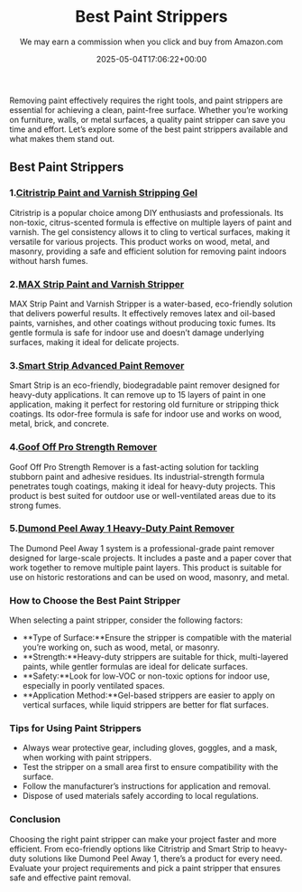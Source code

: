 ﻿---
author: We may earn a commission when you click and buy from Amazon.com
layout: post
title: Best Paint Strippers
date: '2025-05-04T17:06:22+00:00'
categories:
- Guide
tags: []
slug: /best-paint-strippers/
lastmod: 2025-05-07T12:21:24+03:00
---

Removing paint effectively requires the right tools, and paint strippers are essential for achieving a clean, paint-free surface. Whether you’re working on furniture, walls, or metal surfaces, a quality paint stripper can save you time and effort. Let’s explore some of the best paint strippers available and what makes them stand out.
## Best Paint Strippers
### 1.[Citristrip Paint and Varnish Stripping Gel](https://www.amazon.com/dp/B000BQL0WA?tag=p-policy-20)
Citristrip is a popular choice among DIY enthusiasts and professionals. Its non-toxic, citrus-scented formula is effective on multiple layers of paint and varnish. The gel consistency allows it to cling to vertical surfaces, making it versatile for various projects.
This product works on wood, metal, and masonry, providing a safe and efficient solution for removing paint indoors without harsh fumes.
### 2.[MAX Strip Paint and Varnish Stripper](https://www.amazon.com/dp/B0000DIWIM?tag=p-policy-20)
MAX Strip Paint and Varnish Stripper is a water-based, eco-friendly solution that delivers powerful results. It effectively removes latex and oil-based paints, varnishes, and other coatings without producing toxic fumes.
Its gentle formula is safe for indoor use and doesn’t damage underlying surfaces, making it ideal for delicate projects.
### 3.[Smart Strip Advanced Paint Remover](https://www.amazon.com/dp/B07B4ZNB5L?tag=p-policy-20)
Smart Strip is an eco-friendly, biodegradable paint remover designed for heavy-duty applications. It can remove up to 15 layers of paint in one application, making it perfect for restoring old furniture or stripping thick coatings.
Its odor-free formula is safe for indoor use and works on wood, metal, brick, and concrete.
### 4.[Goof Off Pro Strength Remover](https://www.amazon.com/dp/B08HRDCRB1?tag=p-policy-20)
Goof Off Pro Strength Remover is a fast-acting solution for tackling stubborn paint and adhesive residues. Its industrial-strength formula penetrates tough coatings, making it ideal for heavy-duty projects.
This product is best suited for outdoor use or well-ventilated areas due to its strong fumes.
### 5.[Dumond Peel Away 1 Heavy-Duty Paint Remover](https://www.amazon.com/dp/B005DKUQF0?tag=p-policy-20)
The Dumond Peel Away 1 system is a professional-grade paint remover designed for large-scale projects. It includes a paste and a paper cover that work together to remove multiple paint layers.
This product is suitable for use on historic restorations and can be used on wood, masonry, and metal.
### How to Choose the Best Paint Stripper
When selecting a paint stripper, consider the following factors:
- **Type of Surface:**Ensure the stripper is compatible with the material you’re working on, such as wood, metal, or masonry.
- **Strength:**Heavy-duty strippers are suitable for thick, multi-layered paints, while gentler formulas are ideal for delicate surfaces.
- **Safety:**Look for low-VOC or non-toxic options for indoor use, especially in poorly ventilated spaces.
- **Application Method:**Gel-based strippers are easier to apply on vertical surfaces, while liquid strippers are better for flat surfaces.
### Tips for Using Paint Strippers
- Always wear protective gear, including gloves, goggles, and a mask, when working with paint strippers.
- Test the stripper on a small area first to ensure compatibility with the surface.
- Follow the manufacturer’s instructions for application and removal.
- Dispose of used materials safely according to local regulations.
### Conclusion
Choosing the right paint stripper can make your project faster and more efficient. From eco-friendly options like Citristrip and Smart Strip to heavy-duty solutions like Dumond Peel Away 1, there’s a product for every need. Evaluate your project requirements and pick a paint stripper that ensures safe and effective paint removal.